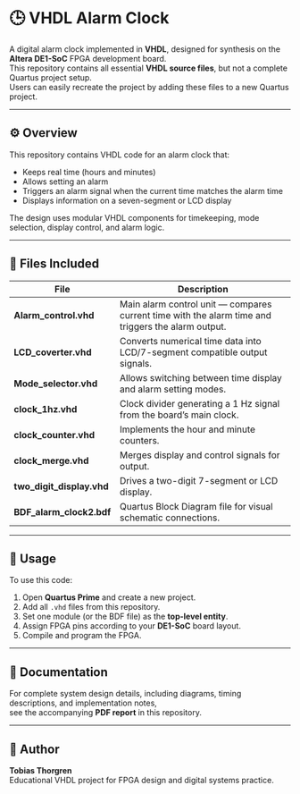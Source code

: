 # 🕒 VHDL Alarm Clock

A digital alarm clock implemented in **VHDL**, designed for synthesis on the **Altera DE1-SoC** FPGA development board.  
This repository contains all essential **VHDL source files**, but not a complete Quartus project setup.  
Users can easily recreate the project by adding these files to a new Quartus project.

---

## ⚙️ Overview

This repository contains VHDL code for an alarm clock that:
- Keeps real time (hours and minutes)
- Allows setting an alarm
- Triggers an alarm signal when the current time matches the alarm time
- Displays information on a seven-segment or LCD display

The design uses modular VHDL components for timekeeping, mode selection, display control, and alarm logic.

---

## 📁 Files Included

| File | Description |
|------|--------------|
| **Alarm_control.vhd** | Main alarm control unit — compares current time with the alarm time and triggers the alarm output. |
| **LCD_coverter.vhd** | Converts numerical time data into LCD/7-segment compatible output signals. |
| **Mode_selector.vhd** | Allows switching between time display and alarm setting modes. |
| **clock_1hz.vhd** | Clock divider generating a 1 Hz signal from the board’s main clock. |
| **clock_counter.vhd** | Implements the hour and minute counters. |
| **clock_merge.vhd** | Merges display and control signals for output. |
| **two_digit_display.vhd** | Drives a two-digit 7-segment or LCD display. |
| **BDF_alarm_clock2.bdf** | Quartus Block Diagram file for visual schematic connections. |

---

## 🧠 Usage

To use this code:
1. Open **Quartus Prime** and create a new project.
2. Add all `.vhd` files from this repository.
3. Set one module (or the BDF file) as the **top-level entity**.
4. Assign FPGA pins according to your **DE1-SoC** board layout.
5. Compile and program the FPGA.

---

## 📄 Documentation

For complete system design details, including diagrams, timing descriptions, and implementation notes,  
see the accompanying **PDF report** in this repository.

---

## 👤 Author

**Tobias Thorgren**  
Educational VHDL project for FPGA design and digital systems practice.
